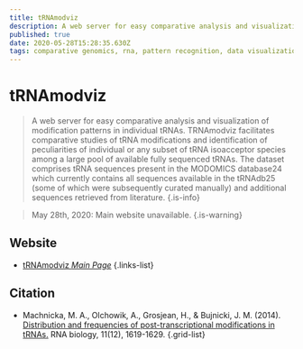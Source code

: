 ```yaml
---
title: tRNAmodviz
description: A web server for easy comparative analysis and visualization of modification patterns in individual tRNAs.
published: true
date: 2020-05-28T15:28:35.630Z
tags: comparative genomics, rna, pattern recognition, data visualization
---
```


# tRNAmodviz

> A web server for easy comparative analysis and visualization of modification patterns in individual tRNAs. TRNAmodviz facilitates comparative studies of tRNA modifications and identification of peculiarities of individual or any subset of tRNA isoacceptor species among a large pool of available fully sequenced tRNAs. The dataset comprises tRNA sequences present in the MODOMICS database24 which currently contains all sequences available in the tRNAdb25 (some of which were subsequently curated manually) and additional sequences retrieved from literature. 
{.is-info}

> May 28th, 2020: Main website unavailable.
{.is-warning} 

## Website 

- [tRNAmodviz *Main Page*](http://genesilico.pl/trnamodviz/)
 {.links-list}

## Citation 

- Machnicka, M. A., Olchowik, A., Grosjean, H., & Bujnicki, J. M. (2014). [Distribution and frequencies of post-transcriptional modifications in tRNAs.](https://www.tandfonline.com/doi/full/10.4161/15476286.2014.992273) RNA biology, 11(12), 1619-1629.
{.grid-list}